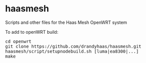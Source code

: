 # haasmesh
Scripts and other files for the Haas Mesh OpenWRT system

To add to openWRT build:
<pre>
cd openwrt
git clone https://github.com/drandyhaas/haasmesh.git
haasmesh/script/setupnodebuild.sh [luma|ea8300|...]
make
</pre>
